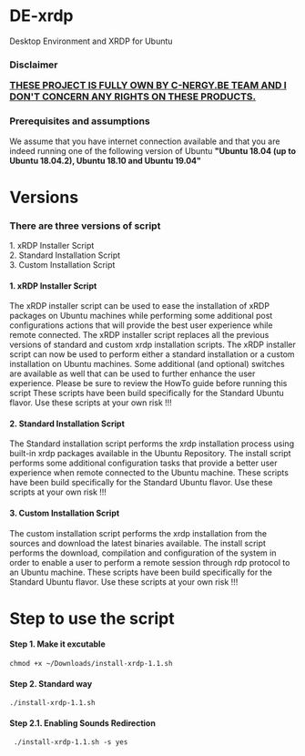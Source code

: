 # DE-xrdp
Desktop Environment and XRDP for Ubuntu

<h3>Disclaimer

<u>THESE PROJECT IS FULLY OWN BY <a href="http://cnergy.be">C-NERGY.BE TEAM</a> AND I DON'T CONCERN ANY RIGHTS ON THESE PRODUCTS.</u></h3>

<h3>Prerequisites and assumptions</h3>

We assume that you have internet connection available and that you are indeed running one of the following version of Ubuntu <b>"Ubuntu 18.04 (up to Ubuntu 18.04.2), Ubuntu 18.10 and Ubuntu 19.04"</b> 
# Versions

<h3>There are three versions of script</h3>
1. xRDP Installer Script<br>
2. Standard Installation Script<br>
3. Custom Installation Script<br>

<h4>1. xRDP Installer Script</h4>
<p>The xRDP installer script can be used to ease the installation of xRDP packages on Ubuntu machines while performing some additional post configurations actions that will provide the best user experience while remote connected. The xRDP installer script replaces all the previous versions of standard and custom xrdp installation scripts. The xRDP installer script can now be used to perform either a standard installation or a custom installation on Ubuntu machines. Some additional (and optional) switches are available as well that can be used to further enhance the user experience. Please be sure to review the HowTo guide before running this script These scripts have been build specifically for the Standard Ubuntu flavor. Use these scripts at your own risk !!!</p>


<h4>2. Standard Installation Script</h4>
<p>The Standard installation script performs the xrdp installation process using built-in xrdp packages available in the Ubuntu Repository. The install script performs some additional configuration tasks that provide a better user experience when remote connected to the Ubuntu machine. These scripts have been build specifically for the Standard Ubuntu flavor. Use these scripts at your own risk !!!</p>


<h4>3. Custom Installation Script</h4>
<p>The custom installation script performs the xrdp installation from the sources and download the latest binaries available. The install script performs the download, compilation and configuration of the system in order to enable a user to perform a remote session through rdp protocol to an Ubuntu machine. These scripts have been build specifically for the Standard Ubuntu flavor. Use these scripts at your own risk !!!</p>


# Step to use the script

<h4>Step 1. Make it excutable</h4>

<code>chmod +x  ~/Downloads/install-xrdp-1.1.sh </code>

<h4>Step 2. Standard way</h4>

<code>./install-xrdp-1.1.sh</code>

<h4>Step 2.1. Enabling Sounds Redirection</h4>

<code> ./install-xrdp-1.1.sh -s yes </code>
